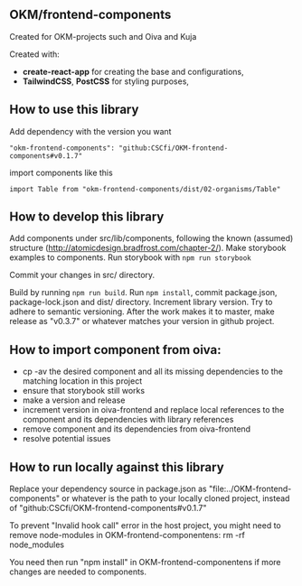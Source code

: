 ## OKM/frontend-components

Created for OKM-projects such and Oiva and Kuja

Created with:

- **create-react-app** for creating the base and configurations,
- **TailwindCSS**, **PostCSS** for styling purposes,

## How to use this library

Add dependency with the version you want

```
"okm-frontend-components": "github:CSCfi/OKM-frontend-components#v0.1.7"
```

import components like this

```
import Table from "okm-frontend-components/dist/02-organisms/Table"
```

## How to develop this library

Add components under src/lib/components, following the known (assumed) structure (http://atomicdesign.bradfrost.com/chapter-2/). Make storybook examples to components. Run storybook with `npm run storybook`

Commit your changes in src/ directory.

Build by running `npm run build`. Run `npm install`, commit package.json, package-lock.json and dist/ directory. Increment library version. Try to adhere to semantic versioning. After the work makes it to master, make release as "v0.3.7" or whatever matches your version in github project.

## How to import component from oiva:

- cp -av the desired component and all its missing dependencies to the matching location in this project
- ensure that storybook still works
- make a version and release
- increment version in oiva-frontend and replace local references to the component and its dependencies with library references
- remove component and its dependencies from oiva-frontend
- resolve potential issues

## How to run locally against this library

Replace your dependency source in package.json as "file:../OKM-frontend-components" or whatever is the path to your locally cloned project, instead of "github:CSCfi/OKM-frontend-components#v0.1.7"

To prevent "Invalid hook call" error in the host project, you might need to remove node-modules in OKM-frontend-componentens:
rm -rf node_modules

You need then run "npm install" in OKM-frontend-componentens if more changes are needed to components.
